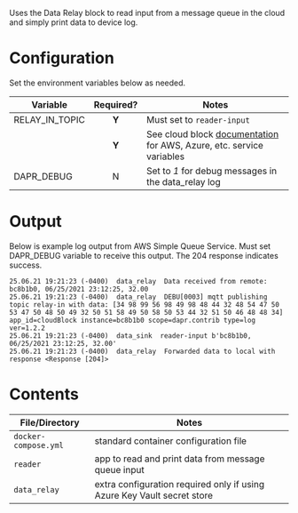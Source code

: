 Uses the Data Relay block to read input from a message queue in the cloud and simply print data to device log.

# Configuration
Set the environment variables below as needed.

| Variable | Required? | Notes |
| -------- | :-------: | ----- |
| RELAY_IN_TOPIC | **Y** | Must set to `reader-input` |
|  | **Y** | See cloud block [documentation](https://stupefied-johnson-ee1062.netlify.app/docs/message-queues) for AWS, Azure, etc. service variables |
| DAPR_DEBUG | N | Set to _1_ for debug messages in the data_relay log |


# Output
Below is example log output from AWS Simple Queue Service. Must set DAPR_DEBUG variable to receive this output. The 204 response indicates success.

```
25.06.21 19:21:23 (-0400)  data_relay  Data received from remote: bc8b1b0, 06/25/2021 23:12:25, 32.00
25.06.21 19:21:23 (-0400)  data_relay  DEBU[0003] mqtt publishing topic relay-in with data: [34 98 99 56 98 49 98 48 44 32 48 54 47 50 53 47 50 48 50 49 32 50 51 58 49 50 58 50 53 44 32 51 50 46 48 48 34]  app_id=cloudBlock instance=bc8b1b0 scope=dapr.contrib type=log ver=1.2.2
25.06.21 19:21:23 (-0400)  data_sink  reader-input b'bc8b1b0, 06/25/2021 23:12:25, 32.00'
25.06.21 19:21:23 (-0400)  data_relay  Forwarded data to local with response <Response [204]>
```

# Contents

| File/Directory | Notes |
| -------------- | ----- |
| `docker-compose.yml` | standard container configuration file |
| `reader` | app to read and print data from message queue input |
| `data_relay`| extra configuration required only if using Azure Key Vault secret store |


